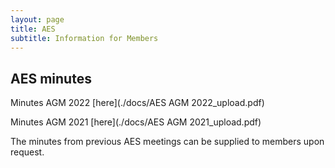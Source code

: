 ```yaml
---
layout: page
title: AES
subtitle: Information for Members
---
```


## AES minutes

Minutes AGM 2022 [here](./docs/AES AGM 2022_upload.pdf)

Minutes AGM 2021 [here](./docs/AES AGM 2021_upload.pdf)

The minutes from previous AES meetings can be supplied to members upon request.
